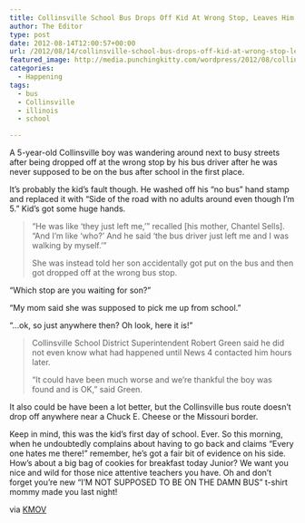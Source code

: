 ```yaml
---
title: Collinsville School Bus Drops Off Kid At Wrong Stop, Leaves Him Wandering the Streets
author: The Editor
type: post
date: 2012-08-14T12:00:57+00:00
url: /2012/08/14/collinsville-school-bus-drops-off-kid-at-wrong-stop-leaves-him-wandering-the-streets/
featured_image: http://media.punchingkitty.com/wordpress/2012/08/collinsville_leaves_boy_kmov.jpg
categories:
  - Happening
tags:
  - bus
  - Collinsville
  - illinois
  - school

---
```

A 5-year-old Collinsville boy was wandering around next to busy streets after being dropped off at the wrong stop by his bus driver after he was never supposed to be on the bus after school in the first place.

It&#8217;s probably the kid&#8217;s fault though. He washed off his &#8220;no bus&#8221; hand stamp and replaced it with &#8220;Side of the road with no adults around even though I&#8217;m 5.&#8221; Kid&#8217;s got some huge hands.

> “He was like ‘they just left me,’” recalled [his mother, Chantel Sells]. “And I’m like ‘who?’ And he said ‘the bus driver just left me and I was walking by myself.’”
> 
> She was instead told her son accidentally got put on the bus and then got dropped off at the wrong bus stop.

&#8220;Which stop are you waiting for son?&#8221;

&#8220;My mom said she was supposed to pick me up from school.&#8221;

&#8220;&#8230;ok, so just anywhere then? Oh look, here it is!&#8221;

> Collinsville School District Superintendent Robert Green said he did not even know what had happened until News 4 contacted him hours later.
> 
> “It could have been much worse and we’re thankful the boy was found and is OK,” said Green.

It also could be have been a lot better, but the Collinsville bus route doesn&#8217;t drop off anywhere near a Chuck E. Cheese or the Missouri border.

Keep in mind, this was the kid&#8217;s first day of school. Ever. So this morning, when he undoubtedly complains about having to go back and claims &#8220;Every one hates me there!&#8221; remember, he&#8217;s got a fair bit of evidence on his side. How&#8217;s about a big bag of cookies for breakfast today Junior? We want you nice and wild for those nice attentive teachers you have. Oh and don&#8217;t forget you&#8217;re new &#8220;I&#8217;M NOT SUPPOSED TO BE ON THE DAMN BUS&#8221; t-shirt mommy made you last night!

via <a href="http://www.kmov.com/news/local/5-year-old-Collinsville-boy-found-near-busy-road-after-being-dropped-off-at-wrong-bus-stop-166038506.html" target="_blank">KMOV</a>